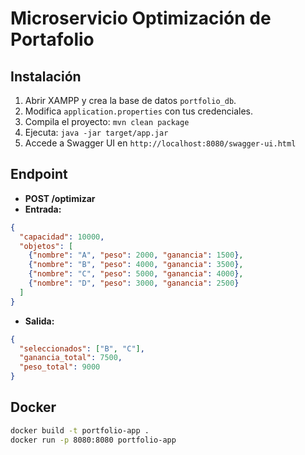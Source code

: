 # Microservicio Optimización de Portafolio

## Instalación
1. Abrir XAMPP y crea la base de datos `portfolio_db`.
2. Modifica `application.properties` con tus credenciales.
3. Compila el proyecto: `mvn clean package`
4. Ejecuta: `java -jar target/app.jar`
5. Accede a Swagger UI en `http://localhost:8080/swagger-ui.html`

## Endpoint
- **POST /optimizar**
- **Entrada:**
```json
{
  "capacidad": 10000,
  "objetos": [
    {"nombre": "A", "peso": 2000, "ganancia": 1500},
    {"nombre": "B", "peso": 4000, "ganancia": 3500},
    {"nombre": "C", "peso": 5000, "ganancia": 4000},
    {"nombre": "D", "peso": 3000, "ganancia": 2500}
  ]
}
```
- **Salida:**
```json
{
  "seleccionados": ["B", "C"],
  "ganancia_total": 7500,
  "peso_total": 9000
}
```

## Docker
```sh
docker build -t portfolio-app .
docker run -p 8080:8080 portfolio-app
```
